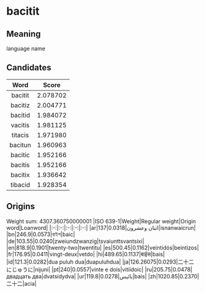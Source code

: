 # bacitit

## Meaning

language name

## Candidates

|Word|Score|
|:-:|:-:|
|bacitit|2.078702|
|bacitiz|2.004771|
|bacitid|1.984072|
|vacitis|1.981125|
|titacis|1.971980|
|bacitun|1.960963|
|bacitic|1.952166|
|bacitis|1.952166|
|bacitix|1.936642|
|tibacid|1.928354|

## Origins

Weight sum: 4307.360750000001
|ISO 639-1|Weight|Regular weight|Origin word|Loanword|
|:-:|:-:|:-:|:-:|:-:|
|ar|137|0.0318|اثنان وعشرون|isnanwaicrun|
|bn|246.9|0.0573|বাইশ|baic|
|de|103.55|0.0240|zweiundzwanzig|tsvaiunttsvantsixi|
|en|818.9|0.1901|twenty-two|twentitu|
|es|500.45|0.1162|veintidós|beintizos|
|fr|176.95|0.0411|vingt-deux|vetdo|
|hi|489.65|0.1137|बाईस|bais|
|id|121.3|0.0282|dua puluh dua|duapuluhdua|
|ja|126.26075|0.0293|二十二 にじゅうに|nijuni|
|pt|240|0.0557|vinte e dois|vitiidoic|
|ru|205.75|0.0478|двадцать два|dvatsidydva|
|ur|119.8|0.0278|بائیس|bais|
|zh|1020.85|0.2370|二十二|acia|
